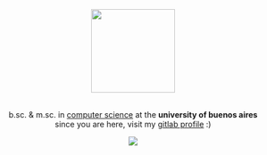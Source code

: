 <div align="center">
<img src="https://c.tenor.com/AV0aXNyLmlsAAAAC/neon-genesis-evangelion-misato-katsuragi.gif" height="150px">
<br><br>
<p>b.sc. & m.sc. in <a href="https://computacion.dc.uba.ar/plan-de-estudios-2023/">computer science</a> at the <b>university of buenos aires</b><br>
since you are here, visit my <a href="https://gitlab.com/valn">gitlab profile</a> :)</p>
<img src="https://lastfm-recently-played.vercel.app/api?user=valnssh&bg_color=0d1117A0&border_radius=5&header_style=none&count=1&footer_style=none&width=400">
</div>
